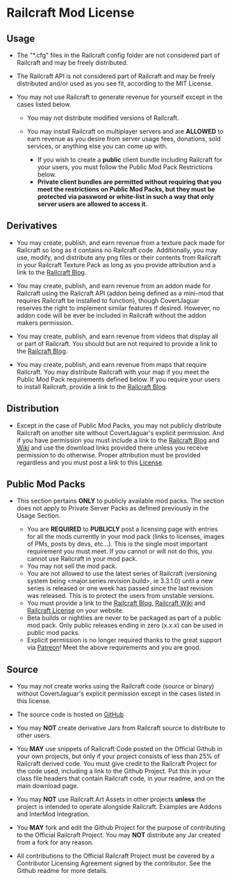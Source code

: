 # Railcraft Mod License

## Usage

* The "*.cfg" files in the Railcraft config folder are not considered part of Railcraft and may be freely distributed.

* The Railcraft API is not considered part of Railcraft and may be freely distributed and/or used as you see fit, according to the MIT License.

* You may not use Railcraft to generate revenue for yourself except in the cases listed below.

  * You may not distribute modified versions of Railcraft.

  * You may install Railcraft on multiplayer servers and are **ALLOWED** to earn revenue as you desire from server usage fees, donations, sold services, or anything else you can come up with.
    * If you wish to create a **public** client bundle including Railcraft for your users, you must follow the Public Mod Pack Restrictions below.
    * **Private client bundles are permitted without requiring that you meet the restrictions on Public Mod Packs, but they must be protected via password or white-list in such a way that only server users are allowed to access it.**

## Derivatives

* You may create, publish, and earn revenue from a texture pack made for Railcraft so long as it contains no Railcraft code. Additionally, you may use, modify, and distribute any png files or their contents from Railcraft in your Railcraft Texture Pack as long as you provide attribution and a link to the [Railcraft Blog](https://railcraft.info/).

* You may create, publish, and earn revenue from an addon made for Railcraft using the Railcraft API (addon being defined as a mini-mod that requires Railcraft be installed to function), though CovertJaguar reserves the right to implement similar features if desired. However, no addon code will be ever be included in Railcraft without the addon makers permission.

* You may create, publish, and earn revenue from videos that display all or part of Railcraft. You should but are not required to provide a link to the [Railcraft Blog](https://railcraft.info/).

* You may create, publish, and earn revenue from maps that require Railcraft. You may distribute Railcraft with your map if you meet the Public Mod Pack requirements defined below. If you require your users to install Railcraft, provide a link to the [Railcraft Blog](https://railcraft.info/).

## Distribution

* Except in the case of Public Mod Packs, you may not publicly distribute Railcraft on another site without CovertJaguar's explicit permission. And if you have permission you must include a link to the [Railcraft Blog](https://railcraft.info/) and [Wiki](https://railcraft.info/wiki) and use the download links provided there unless you receive permission to do otherwise. Proper attribution must be provided regardless and you must post a link to this [License](https://railcraft.info/wiki/info:license).

## Public Mod Packs

* This section pertains **ONLY** to publicly available mod packs. The section does not apply to Private Server Packs as defined previously in the Usage Section.

  * You are **REQUIRED** to **PUBLICLY** post a licensing page with entries for all the mods currently in your mod pack (links to licenses, images of PMs, posts by devs, etc...). This is the single most important requirement you must meet. If you cannot or will not do this, you cannot use Railcraft in your mod pack.
  * You may not sell the mod pack.
  * You are not allowed to use the latest series of Railcraft (versioning system being <major.series.revision.build>, ie 3.3.1.0) until a new series is released or one week has passed since the last revision was released. This is to protect the users from unstable versions.
  * You must provide a link to the [Railcraft Blog](https://railcraft.info/), [Railcraft Wiki](https://railcraft.info/wiki) and [Railcraft License](https://railcraft.info/wiki/info:license) on your website.
  * Beta builds or nightlies are never to be packaged as part of a public mod pack. Only public releases ending in zero (x.x.x) can be used in public mod packs.
  * Explicit permission is no longer required thanks to the great support via [Patreon](https://www.patreon.com/CovertJaguar)! Meet the above requirements and you are good.

## Source

* You may not create works using the Railcraft code (source or binary) without CovertJaguar's explicit permission except in the cases listed in this license.

* The source code is hosted on [GitHub](https://github.com/CovertJaguar/Railcraft)

* You may **NOT** create derivative Jars from Railcraft source to distribute to other users.

* You **MAY** use snippets of Railcraft Code posted on the Official Github in your own projects, but only if your project consists of less than 25% of Railcraft derived code. You must give credit to the Railcraft Project for the code used, including a link to the Github Project. Put this in your class file headers that contain Railcraft code, in your readme, and on the main download page.

* You may **NOT** use Railcraft Art Assets in other projects **unless** the project is intended to operate alongside Railcraft. Examples are Addons and InterMod Integration.

* You **MAY** fork and edit the Github Project for the purpose of contributing to the Official Railcraft Project. You may **NOT** distribute any Jar created from a fork for any reason.

* All contributions to the Official Railcraft Project must be covered by a Contributor Licensing Agreement signed by the contributor. See the Github readme for more details.
